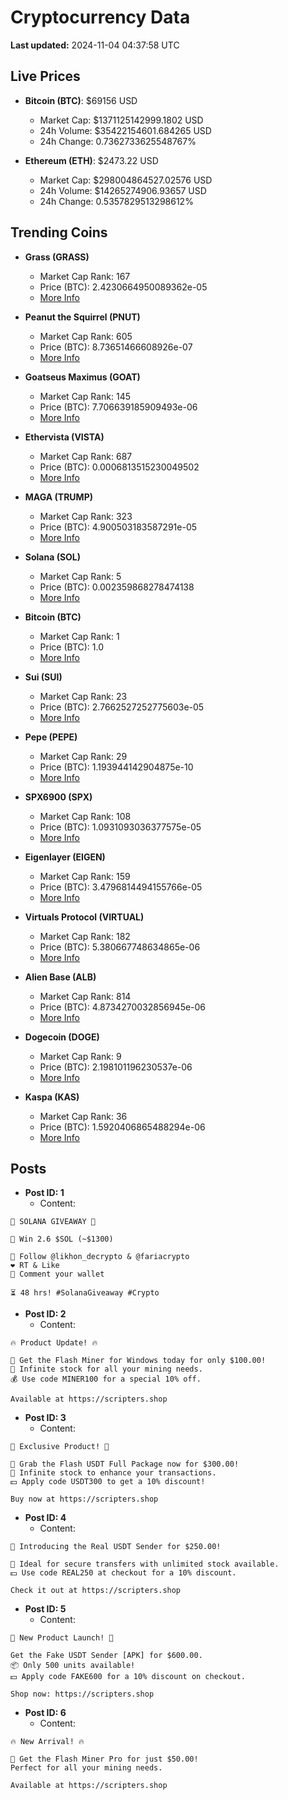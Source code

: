 # Cryptocurrency Data

**Last updated:** 2024-11-04 04:37:58 UTC

## Live Prices
- **Bitcoin (BTC)**: $69156 USD
  - Market Cap: $1371125142999.1802 USD
  - 24h Volume: $35422154601.684265 USD
  - 24h Change: 0.7362733625548767%

- **Ethereum (ETH)**: $2473.22 USD
  - Market Cap: $298004864527.02576 USD
  - 24h Volume: $14265274906.93657 USD
  - 24h Change: 0.5357829513298612%

## Trending Coins
- **Grass (GRASS)**
  - Market Cap Rank: 167
  - Price (BTC): 2.4230664950089362e-05
  - [More Info](https://www.coingecko.com/en/coins/grass)

- **Peanut the Squirrel (PNUT)**
  - Market Cap Rank: 605
  - Price (BTC): 8.73651466608926e-07
  - [More Info](https://www.coingecko.com/en/coins/peanut-the-squirrel)

- **Goatseus Maximus (GOAT)**
  - Market Cap Rank: 145
  - Price (BTC): 7.706639185909493e-06
  - [More Info](https://www.coingecko.com/en/coins/goatseus-maximus)

- **Ethervista (VISTA)**
  - Market Cap Rank: 687
  - Price (BTC): 0.0006813515230049502
  - [More Info](https://www.coingecko.com/en/coins/ethervista)

- **MAGA (TRUMP)**
  - Market Cap Rank: 323
  - Price (BTC): 4.900503183587291e-05
  - [More Info](https://www.coingecko.com/en/coins/maga)

- **Solana (SOL)**
  - Market Cap Rank: 5
  - Price (BTC): 0.002359868278474138
  - [More Info](https://www.coingecko.com/en/coins/solana)

- **Bitcoin (BTC)**
  - Market Cap Rank: 1
  - Price (BTC): 1.0
  - [More Info](https://www.coingecko.com/en/coins/bitcoin)

- **Sui (SUI)**
  - Market Cap Rank: 23
  - Price (BTC): 2.7662527252775603e-05
  - [More Info](https://www.coingecko.com/en/coins/sui)

- **Pepe (PEPE)**
  - Market Cap Rank: 29
  - Price (BTC): 1.193944142904875e-10
  - [More Info](https://www.coingecko.com/en/coins/pepe)

- **SPX6900 (SPX)**
  - Market Cap Rank: 108
  - Price (BTC): 1.0931093036377575e-05
  - [More Info](https://www.coingecko.com/en/coins/spx6900)

- **Eigenlayer (EIGEN)**
  - Market Cap Rank: 159
  - Price (BTC): 3.4796814494155766e-05
  - [More Info](https://www.coingecko.com/en/coins/eigenlayer)

- **Virtuals Protocol (VIRTUAL)**
  - Market Cap Rank: 182
  - Price (BTC): 5.380667748634865e-06
  - [More Info](https://www.coingecko.com/en/coins/virtual-protocol)

- **Alien Base (ALB)**
  - Market Cap Rank: 814
  - Price (BTC): 4.8734270032856945e-06
  - [More Info](https://www.coingecko.com/en/coins/alienbase)

- **Dogecoin (DOGE)**
  - Market Cap Rank: 9
  - Price (BTC): 2.198101196230537e-06
  - [More Info](https://www.coingecko.com/en/coins/dogecoin)

- **Kaspa (KAS)**
  - Market Cap Rank: 36
  - Price (BTC): 1.5920406865488294e-06
  - [More Info](https://www.coingecko.com/en/coins/kaspa)

## Posts
- **Post ID: 1**
  - Content:
```
🚀 SOLANA GIVEAWAY 🚀

🎁 Win 2.6 $SOL (~$1300)

🤝 Follow @likhon_decrypto & @fariacrypto
❤️ RT & Like
💬 Comment your wallet

⏳ 48 hrs! #SolanaGiveaway #Crypto
```

- **Post ID: 2**
  - Content:
```
🔥 Product Update! 🔥

🚀 Get the Flash Miner for Windows today for only $100.00!
🔋 Infinite stock for all your mining needs.
💰 Use code MINER100 for a special 10% off.

Available at https://scripters.shop
```

- **Post ID: 3**
  - Content:
```
🎁 Exclusive Product! 🎁

💸 Grab the Flash USDT Full Package now for $300.00!
🎉 Infinite stock to enhance your transactions.
💵 Apply code USDT300 to get a 10% discount!

Buy now at https://scripters.shop
```

- **Post ID: 4**
  - Content:
```
💎 Introducing the Real USDT Sender for $250.00!

💼 Ideal for secure transfers with unlimited stock available.
💵 Use code REAL250 at checkout for a 10% discount.

Check it out at https://scripters.shop
```

- **Post ID: 5**
  - Content:
```
🚀 New Product Launch! 🚀

Get the Fake USDT Sender [APK] for $600.00.
📦 Only 500 units available!
💵 Apply code FAKE600 for a 10% discount on checkout.

Shop now: https://scripters.shop
```

- **Post ID: 6**
  - Content:
```
🔥 New Arrival! 🔥

💸 Get the Flash Miner Pro for just $50.00!
Perfect for all your mining needs.

Available at https://scripters.shop
```

